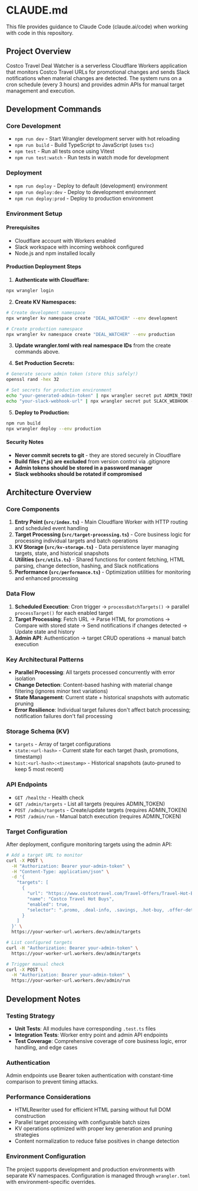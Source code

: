 # CLAUDE.md

This file provides guidance to Claude Code (claude.ai/code) when working with code in this repository.

## Project Overview

Costco Travel Deal Watcher is a serverless Cloudflare Workers application that monitors Costco Travel URLs for promotional changes and sends Slack notifications when material changes are detected. The system runs on a cron schedule (every 3 hours) and provides admin APIs for manual target management and execution.

## Development Commands

### Core Development
- `npm run dev` - Start Wrangler development server with hot reloading
- `npm run build` - Build TypeScript to JavaScript (uses `tsc`)
- `npm test` - Run all tests once using Vitest
- `npm run test:watch` - Run tests in watch mode for development

### Deployment
- `npm run deploy` - Deploy to default (development) environment  
- `npm run deploy:dev` - Deploy to development environment
- `npm run deploy:prod` - Deploy to production environment

### Environment Setup

#### Prerequisites
- Cloudflare account with Workers enabled
- Slack workspace with incoming webhook configured
- Node.js and npm installed locally

#### Production Deployment Steps

1. **Authenticate with Cloudflare:**
```bash
npx wrangler login
```

2. **Create KV Namespaces:**
```bash
# Create development namespace
npx wrangler kv namespace create "DEAL_WATCHER" --env development

# Create production namespace  
npx wrangler kv namespace create "DEAL_WATCHER" --env production
```

3. **Update wrangler.toml with real namespace IDs** from the create commands above.

4. **Set Production Secrets:**
```bash
# Generate secure admin token (store this safely!)
openssl rand -hex 32

# Set secrets for production environment
echo "your-generated-admin-token" | npx wrangler secret put ADMIN_TOKEN --env production
echo "your-slack-webhook-url" | npx wrangler secret put SLACK_WEBHOOK --env production
```

5. **Deploy to Production:**
```bash
npm run build
npx wrangler deploy --env production
```

#### Security Notes
- **Never commit secrets to git** - they are stored securely in Cloudflare
- **Build files (*.js) are excluded** from version control via .gitignore
- **Admin tokens should be stored in a password manager**
- **Slack webhooks should be rotated if compromised**

## Architecture Overview

### Core Components

1. **Entry Point (`src/index.ts`)** - Main Cloudflare Worker with HTTP routing and scheduled event handling
2. **Target Processing (`src/target-processing.ts`)** - Core business logic for processing individual targets and batch operations
3. **KV Storage (`src/kv-storage.ts`)** - Data persistence layer managing targets, state, and historical snapshots
4. **Utilities (`src/utils.ts`)** - Shared functions for content fetching, HTML parsing, change detection, hashing, and Slack notifications
5. **Performance (`src/performance.ts`)** - Optimization utilities for monitoring and enhanced processing

### Data Flow

1. **Scheduled Execution**: Cron trigger → `processBatchTargets()` → parallel `processTarget()` for each enabled target
2. **Target Processing**: Fetch URL → Parse HTML for promotions → Compare with stored state → Send notifications if changes detected → Update state and history
3. **Admin API**: Authentication → target CRUD operations → manual batch execution

### Key Architectural Patterns

- **Parallel Processing**: All targets processed concurrently with error isolation
- **Change Detection**: Content-based hashing with material change filtering (ignores minor text variations)
- **State Management**: Current state + historical snapshots with automatic pruning
- **Error Resilience**: Individual target failures don't affect batch processing; notification failures don't fail processing

### Storage Schema (KV)

- `targets` - Array of target configurations
- `state:<url-hash>` - Current state for each target (hash, promotions, timestamp)
- `hist:<url-hash>:<timestamp>` - Historical snapshots (auto-pruned to keep 5 most recent)

### API Endpoints

- `GET /healthz` - Health check
- `GET /admin/targets` - List all targets (requires ADMIN_TOKEN)
- `POST /admin/targets` - Create/update targets (requires ADMIN_TOKEN)
- `POST /admin/run` - Manual batch execution (requires ADMIN_TOKEN)

### Target Configuration

After deployment, configure monitoring targets using the admin API:

```bash
# Add a target URL to monitor
curl -X POST \
  -H "Authorization: Bearer your-admin-token" \
  -H "Content-Type: application/json" \
  -d '{
    "targets": [
      {
        "url": "https://www.costcotravel.com/Travel-Offers/Travel-Hot-Buys",
        "name": "Costco Travel Hot Buys",
        "enabled": true,
        "selector": ".promo, .deal-info, .savings, .hot-buy, .offer-details, .price, .discount"
      }
    ]
  }' \
  https://your-worker-url.workers.dev/admin/targets

# List configured targets
curl -H "Authorization: Bearer your-admin-token" \
  https://your-worker-url.workers.dev/admin/targets

# Trigger manual check
curl -X POST \
  -H "Authorization: Bearer your-admin-token" \
  https://your-worker-url.workers.dev/admin/run
```

## Development Notes

### Testing Strategy
- **Unit Tests**: All modules have corresponding `.test.ts` files
- **Integration Tests**: Worker entry point and admin API endpoints
- **Test Coverage**: Comprehensive coverage of core business logic, error handling, and edge cases

### Authentication
Admin endpoints use Bearer token authentication with constant-time comparison to prevent timing attacks.

### Performance Considerations
- HTMLRewriter used for efficient HTML parsing without full DOM construction
- Parallel target processing with configurable batch sizes
- KV operations optimized with proper key generation and pruning strategies
- Content normalization to reduce false positives in change detection

### Environment Configuration
The project supports development and production environments with separate KV namespaces. Configuration is managed through `wrangler.toml` with environment-specific overrides.
